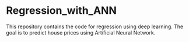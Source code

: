 # Regression_with_ANN
This repository contains the code for regression using deep learning. The goal is to predict house prices using Artificial Neural Network.
